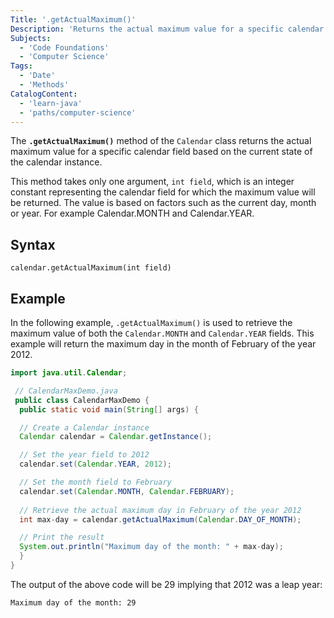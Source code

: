 ```yaml
---
Title: '.getActualMaximum()'
Description: 'Returns the actual maximum value for a specific calendar field, conditional on the time value of the calendar'
Subjects:
  - 'Code Foundations'
  - 'Computer Science'
Tags:
  - 'Date'
  - 'Methods'
CatalogContent:
  - 'learn-java'
  - 'paths/computer-science'
---
```


The **`.getActualMaximum()`** method of the `Calendar` class returns the actual maximum value for a specific calendar field based on the current state of the calendar instance.

This method takes only one argument, `int field`, which is an integer constant representing the calendar field for which the maximum value will be returned. The value is based on factors such as the current day, month or year. For example Calendar.MONTH and Calendar.YEAR.

## Syntax

```pseudo
calendar.getActualMaximum(int field)
```

## Example

In the following example, `.getActualMaximum()` is used to retrieve the maximum value of both the `Calendar.MONTH` and `Calendar.YEAR` fields. This example will return the maximum day in the month of February of the year 2012.

```java
import java.util.Calendar;

 // CalendarMaxDemo.java
 public class CalendarMaxDemo {
  public static void main(String[] args) {

  // Create a Calendar instance
  Calendar calendar = Calendar.getInstance();

  // Set the year field to 2012
  calendar.set(Calendar.YEAR, 2012);

  // Set the month field to February
  calendar.set(Calendar.MONTH, Calendar.FEBRUARY); 
        
  // Retrieve the actual maximum day in February of the year 2012
  int max-day = calendar.getActualMaximum(Calendar.DAY_OF_MONTH);

  // Print the result
  System.out.println("Maximum day of the month: " + max-day);
  }
}
```

The output of the above code will be 29 implying that 2012 was a leap year:

```shell
Maximum day of the month: 29
```
